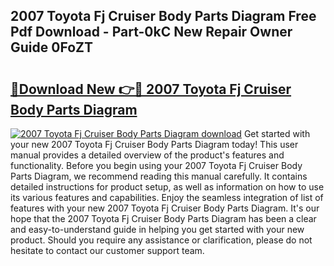## 2007 Toyota Fj Cruiser Body Parts Diagram Free Pdf Download - Part-0kC New Repair Owner Guide 0FoZT

# <h2><a href="http://dftka88.blite.top/?on=2007+Toyota+Fj+Cruiser+Body+Parts+Diagram">🔗Download New 👉🔴 2007 Toyota Fj Cruiser Body Parts Diagram</a></h2>

[![2007 Toyota Fj Cruiser Body Parts Diagram download](https://i.imgur.com/lujVjoI.png)](http://dftka88.blite.top/?on=2007+Toyota+Fj+Cruiser+Body+Parts+Diagram)
Get started with your new 2007 Toyota Fj Cruiser Body Parts Diagram today! This user manual provides a detailed overview of the product's features and functionality. Before you begin using your 2007 Toyota Fj Cruiser Body Parts Diagram, we recommend reading this manual carefully. It contains detailed instructions for product setup, as well as information on how to use its various features and capabilities. Enjoy the seamless integration of list of features with your new 2007 Toyota Fj Cruiser Body Parts Diagram. It's our hope that the 2007 Toyota Fj Cruiser Body Parts Diagram has been a clear and easy-to-understand guide in helping you get started with your new product. Should you require any assistance or clarification, please do not hesitate to contact our customer support team.
